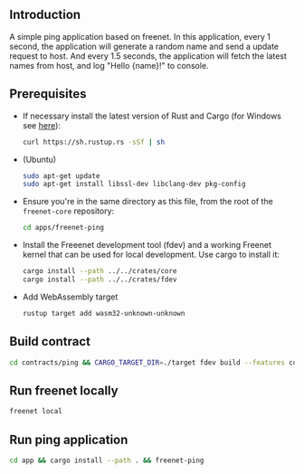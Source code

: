 ## Introduction

A simple ping application based on freenet. In this application, every 1 second, the application will generate a random name and send a update request to host.
And every 1.5 seconds, the application will fetch the latest names from host, and log "Hello {name}!" to console.

## Prerequisites

- If necessary install the latest version of Rust and Cargo (for Windows
  see [here](https://rustup.rs/)):

  ```bash
  curl https://sh.rustup.rs -sSf | sh
  ```

- (Ubuntu)

  ```bash
  sudo apt-get update
  sudo apt-get install libssl-dev libclang-dev pkg-config
  ```

- Ensure you're in the same directory as this file, from the root of the `freenet-core` repository:

  ```bash
  cd apps/freenet-ping
  ```

- Install the Freeenet development tool (fdev) and a working Freenet kernel that can be used for local development. Use cargo to install it:

  ```bash
  cargo install --path ../../crates/core
  cargo install --path ../../crates/fdev
  ```

- Add WebAssembly target

  ```bash
  rustup target add wasm32-unknown-unknown
  ```

## Build contract

```bash
cd contracts/ping && CARGO_TARGET_DIR=./target fdev build --features contract && cd -
```

## Run freenet locally

```bash
freenet local
```

## Run ping application

```bash
cd app && cargo install --path . && freenet-ping
```
